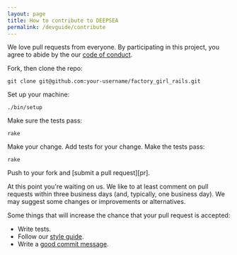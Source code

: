 ```yaml
---
layout: page
title: How to contribute to DEEPSEA
permalink: /devguide/contribute
---
```


We love pull requests from everyone. By participating in this project, you
agree to abide by the our [code of conduct](/devguide/codeofconduct).

Fork, then clone the repo:

    git clone git@github.com:your-username/factory_girl_rails.git

Set up your machine:

    ./bin/setup

Make sure the tests pass:

    rake

Make your change. Add tests for your change. Make the tests pass:

    rake

Push to your fork and [submit a pull request][pr].

At this point you're waiting on us. We like to at least comment on pull
requests within three business days (and, typically, one business day). We may
suggest some changes or improvements or alternatives.

Some things that will increase the chance that your pull request is accepted:

  * Write tests.
  * Follow our [style guide](/devguide/styleguide).
  * Write a [good commit message](/devguide/commitmsgs).

